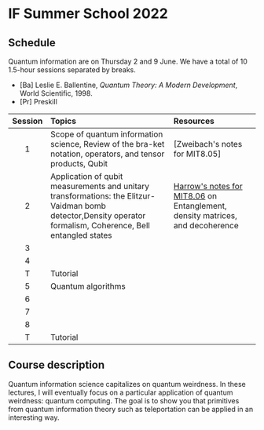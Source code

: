 # IF Summer School 2022

## Schedule

Quantum information are on Thursday 2 and 9 June. We have a total of 10 1.5-hour sessions separated by breaks.

* [Ba] Leslie E. Ballentine, *Quantum Theory: A Modern Development*, World Scientific, 1998.
* [Pr]  Preskill

|Session| Topics | Resources |
|:----:|:--------------|:-------|
|1|Scope of quantum information science, Review of the bra-ket notation, operators, and tensor products, Qubit <br> | [Zweibach's notes for MIT8.05]|
|2|Application of qubit measurements and unitary transformations: the Elitzur-Vaidman bomb detector,Density operator formalism, Coherence, Bell entangled states  |[Harrow's notes for MIT8.06](https://ocw.mit.edu/courses/8-06-quantum-physics-iii-spring-2016/resources/mit8_06s16_chap3/) on Entanglement, density matrices, and decoherence |   
|3|
|4|
|T|Tutorial|
|5| Quantum algorithms
|6|
|7|
|8|
|T|Tutorial|


## Course description
Quantum information science capitalizes on quantum weirdness. In these lectures, I will eventually focus on a particular application of quantum weirdness: quantum computing. The goal is to show you that primitives from quantum information theory such as teleportation can be applied in an interesting way.


<!-- ## Tentative references

* [Ma] E.B. Manoukian, *Quantum Theory: A Wide Spectrum*, Springer, 2006.
* [C-T] Claude Cohen-Tannoudji, Bernard Diu, and Franck Laloë, *Quantum Mechanics*, 2 volumes, Wiley-VCH, 1977. 
* [Sh] R. Shankar, *Principles of Quantum Mechanics*, 2nd ed., Plenum Press 1994. 
* [Ba] Leslie E. Ballentine, *Quantum Theory: A Modern Development*, World Scientific, 1998.
* [SW] Benjamin Schumacher and Michael Westmoreland, *Quantum Processes, Systems, & Information*, Cambridge University Press, 2010. 

### Further resources

* [Lecture notes](http://bohr.physics.berkeley.edu/classes/221/1011/221a.html) for Physics 221A Quantum Mechanics by Robert Littlejohn, UC Berkeley-->
